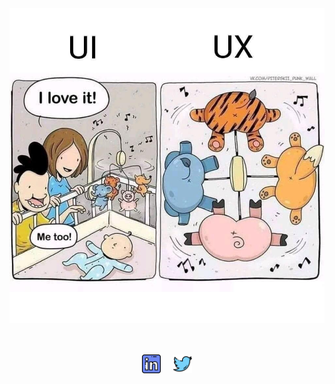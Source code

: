 <div align="center">
  <img src="https://raw.githubusercontent.com/rradfar/rradfar/main/assets/xp3wtvpfqmv51.jpg" alt="Main profile image" style="display: block; width: 550px; height: auto;" />

  <p style="margin: 30px; padding: 20px">
    <a href="https://www.linkedin.com/in/rradfar/"><img height="30" src="https://raw.githubusercontent.com/rradfar/rradfar/main/assets/linkedin.png?raw=true"></a>&nbsp;&nbsp;&nbsp;&nbsp;
    <a href="https://twitter.com/ramtinradfar"><img height="30" src="https://raw.githubusercontent.com/rradfar/rradfar/main/assets/twitter.png?raw=true"></a>
  </p>
</div>


